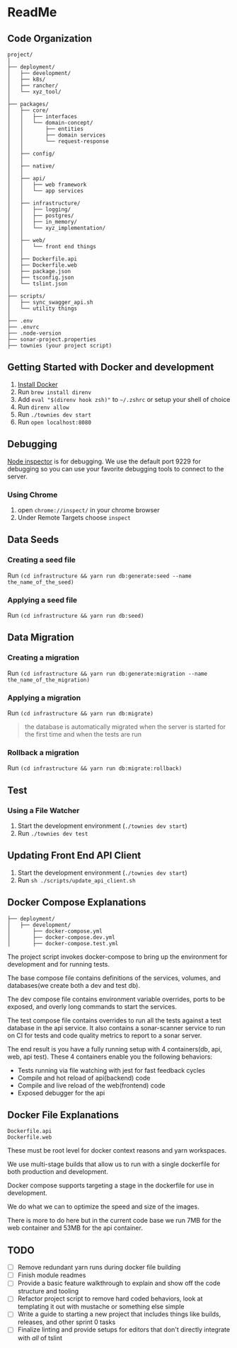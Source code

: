 # ReadMe

## Code Organization

```
project/
│
├── deployment/
│   ├── development/
│   ├── k8s/
│   ├── rancher/
│   └── xyz_tool/
│
├── packages/
│   ├── core/
│   │   ├── interfaces
│   │   └── domain-concept/
│   │       ├── entities
│   │       ├── domain services
│   │       └── request-response
│   │
│   ├── config/
│   │
│   ├── native/
│   │
│   ├── api/
│   │   ├── web framework
│   │   └── app services
│   │
│   ├── infrastructure/
│   │   ├── logging/
│   │   ├── postgres/
│   │   ├── in_memory/
│   │   └── xyz_implementation/
│   │
│   ├── web/
│   │   └── front end things
│   │
│   ├── Dockerfile.api
│   ├── Dockerfile.web
│   ├── package.json
│   ├── tsconfig.json
│   └── tslint.json
│
├── scripts/
│   ├── sync_swagger_api.sh
│   └── utility things
│
├── .env
├── .envrc
├── .node-version
├── sonar-project.properties
├── townies (your project script)

```

## Getting Started with Docker and development

1.  [Install Docker](https://www.docker.com/products/overview)
2.  Run `brew install direnv`
3.  Add `eval "$(direnv hook zsh)"` to `~/.zshrc` or setup your shell of choice
4.  Run  `direnv allow`
5.  Run `./townies dev start`
6.  Run `open localhost:8080`


## Debugging

[Node inspector](https://nodejs.org/en/docs/inspector) is for debugging.  We use the default port 9229 for debugging so you can use your favorite debugging tools to connect to the server.

### Using Chrome

1. open `chrome://inspect/` in your chrome browser
2. Under Remote Targets choose `inspect`

## Data Seeds

### Creating a seed file

Run `(cd infrastructure && yarn run db:generate:seed --name the_name_of_the_seed)`

### Applying a seed file

Run `(cd infrastructure && yarn run db:seed)`

## Data Migration

### Creating a migration

Run `(cd infrastructure && yarn run db:generate:migration --name the_name_of_the_migration)`

### Applying a migration

Run `(cd infrastructure && yarn run db:migrate)`

> the database is automatically migrated when the server is started for the first time
> and when the tests are run

### Rollback a migration

Run `(cd infrastructure && yarn run db:migrate:rollback)`

## Test

### Using a File Watcher

1. Start the development environment (`./townies dev start`)
2. Run `./townies dev test`

## Updating Front End API Client

1. Start the development environment (`./townies dev start`)
2. Run `sh ./scripts/update_api_client.sh`


## Docker Compose Explanations

```
├── deployment/
│   ├── development/
│       ├── docker-compose.yml
│       ├── docker-compose.dev.yml
│       ├── docker-compose.test.yml

```
The project script invokes docker-compose to bring up the environment for development and for running tests.

The base compose file contains definitions of the services, volumes, and databases(we create both a dev and test db).

The dev compose file contains environment variable overrides, ports to be exposed, and overly long commands to start the services.

The test compose file contains overrides to run all the tests against a test database in the api service. It also
contains a sonar-scanner service to run on CI for tests and code quality metrics to report to a sonar server.

The end result is you have a fully running setup with 4 containers(db, api, web, api test). These 4 containers enable you the following behaviors:
* Tests running via file watching with jest for fast feedback cycles
* Compile and hot reload of api(backend) code
* Compile and live reload of the web(frontend) code
* Exposed debugger for the api


## Docker File Explanations

 ```
 Dockerfile.api
 Dockerfile.web
 ```
These must be root level for docker context reasons and yarn workspaces.

We use multi-stage builds that allow us to run with a single dockerfile for both production and development.

Docker compose supports targeting a stage in the dockerfile for use in development.

We do what we can to optimize the speed and size of the images.

There is more to do here but in the current code base we run 7MB for the web container and 53MB for the api container.


## TODO

- [ ] Remove redundant yarn runs during docker file building
- [ ] Finish module readmes
- [ ] Provide a basic feature walkthrough to explain and show off the code structure and tooling
- [ ] Refactor project script to remove hard coded behaviors, look at templating it out with mustache or something else simple
- [ ] Write a guide to starting a new project that includes things like builds, releases, and other sprint 0 tasks
- [ ] Finalize linting and provide setups for editors that don't directly integrate with _all_ of tslint
